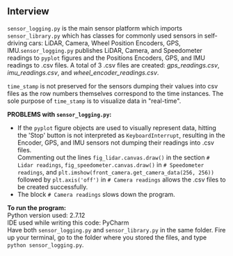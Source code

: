 ## Interview

`sensor_logging.py` is the main sensor platform which imports `sensor_library.py` which has classes for commonly used sensors in self-driving cars: LiDAR, Camera, Wheel Position Encoders, GPS, IMU.`sensor_logging.py` publishes LiDAR, Camera, and Speedometer readings to `pyplot` figures and the Positions Encoders, GPS, and IMU readings to .csv files. A total of 3 .csv files are created: *gps_readings.csv*, *imu_readings.csv*, and *wheel_encoder_readings.csv*.

`time_stamp` is not preserved for the sensors dumping their values into csv files as the row numbers themselves correspond to the time instances. The sole purpose of `time_stamp` is to visualize data in "real-time".

**PROBLEMS with `sensor_logging.py`:**
- If the `pyplot` figure objects are used to visually represent data, hitting the 'Stop' button is not interpreted as `KeyboardInterrupt`, resulting in the Encoder, GPS, and IMU sensors not dumping their readings into .csv files. <br/>Commenting out the lines `fig_lidar.canvas.draw()` in the section `# Lidar readings`, `fig_speedometer.canvas.draw()` in `# Speedometer readings`, and `plt.imshow(front_camera.get_camera_data(256, 256))` followed by `plt.axis('off')` in `# Camera readings` allows the .csv files to be created successfully.
- The block `# Camera readings` slows down the program.

**To run the program:**<br/>
Python version used: 2.7.12<br/>
IDE used while writing this code: PyCharm<br/>
Have both `sensor_logging.py` and `sensor_library.py` in the same folder. Fire up your terminal, go to the folder where you stored the files, and type `python sensor_logging.py`.
